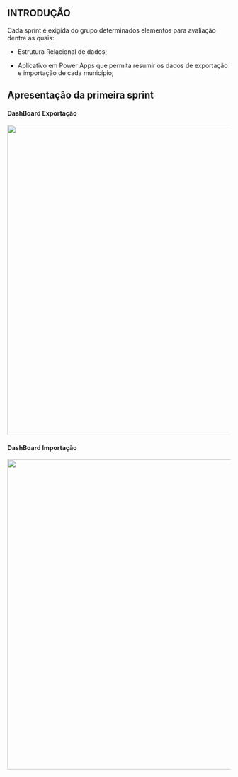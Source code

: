 #
## INTRODUÇÃO

 Cada sprint é exigida do grupo determinados elementos para avaliação dentre as quais:
 - Estrutura Relacional de dados;

 - Aplicativo em Power Apps que permita resumir os dados de exportação e importação de cada município;

  ## Apresentação da primeira sprint

  #### DashBoard Exportação

  <div align="center">
<img src="https://user-images.githubusercontent.com/129632721/233820676-6cc28561-0d2d-48c1-804f-1ccd6e392f05.jpeg" width="700px" />
</div>

#### DashBoard Importação

<div align="center">
<img src="https://user-images.githubusercontent.com/129632721/233820680-22018e2c-409a-4a4e-8ff3-b306202f4bf1.jpeg" width="700px" />
</div>